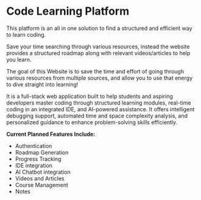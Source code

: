# **Code Learning Platform**

This platform is an all in one solution to find a structured and efficient way to learn coding. 

Save your time searching through various resources, instead the website provides a structured roadmap along with relevant videos/articles to help you learn.

The goal of this Website is to save the time and effort of going through various resources from multiple sources, and allow you to use that energy to dive straight into learning! 

It is a full-stack web application built to help students and aspiring developers master coding through structured learning modules, real-time coding in an integrated IDE, and AI-powered assistance. 
It offers intelligent debugging support, automated time and space complexity analysis, and personalized guidance to enhance problem-solving skills efficiently.

**Current Planned Features Include:**
* Authentication
* Roadmap Generation
* Progress Tracking
* IDE integration
* AI Chatbot integration 
* Videos and Articles 
* Course Management
* Notes
